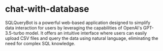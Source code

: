 # chat-with-database
SQLQueryBot is a powerful web-based application designed to simplify data interaction for users by leveraging the capabilities of OpenAI's GPT-3.5-turbo model. It offers an intuitive interface where users can easily upload CSV files and query the data using natural language, eliminating the need for complex SQL knowledge.
